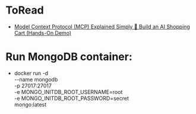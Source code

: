 # ToRead
* [Model Context Protocol (MCP) Explained Simply 🚀 Build an AI Shopping Cart (Hands-On Demo)](https://www.youtube.com/watch?v=SB1dFNogZKc)

# Run MongoDB container:
* docker run -d \
--name mongodb \
-p 27017:27017 \
-e MONGO_INITDB_ROOT_USERNAME=root \
-e MONGO_INITDB_ROOT_PASSWORD=secret \
mongo:latest
